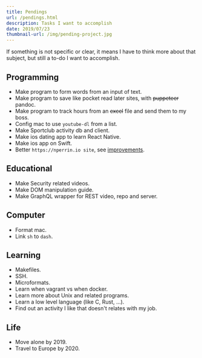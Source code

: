 ```yaml
---
title: Pendings
url: /pendings.html
description: Tasks I want to accomplish
date: 2019/07/23
thumbnail-url: /img/pending-project.jpg
---
```


If something is not specific or clear, it means I have to think more about that subject, but still a to-do I want to accomplish.

## Programming

- Make program to form words from an input of text.
- Make program to save like pocket read later sites, with ~~puppeteer~~ pandoc.
- Make program to track hours from an ~~excel~~ file and send them to my boss.
- Config mac to use `youtube-dl` from a list.
- Make Sportclub activity db and client.
- Make ios dating app to learn React Native.
- Make ios app on Swift.
- Better `https://nperrin.io site`, see [improvements](/site-improvements).

## Educational

- Make Security related videos.
- Make DOM manipulation guide.
- Make GraphQL wrapper for REST video, repo and server.

## Computer

- Format mac.
- Link `sh` to `dash`.

## Learning

- Makefiles.
- SSH.
- Microformats.
- Learn when vagrant vs when docker.
- Learn more about Unix and related programs.
- Learn a low level language (like C, Rust, ...).
- Find out an activity I like that doesn't relates with my job.

## Life

- Move alone by 2019.
- Travel to Europe by 2020.

